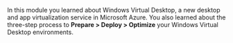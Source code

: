 In this module you learned about Windows Virtual Desktop, a new desktop and app virtualization service in Microsoft Azure. You also learned about the three-step process to **Prepare > Deploy > Optimize** your Windows Virtual Desktop environments.